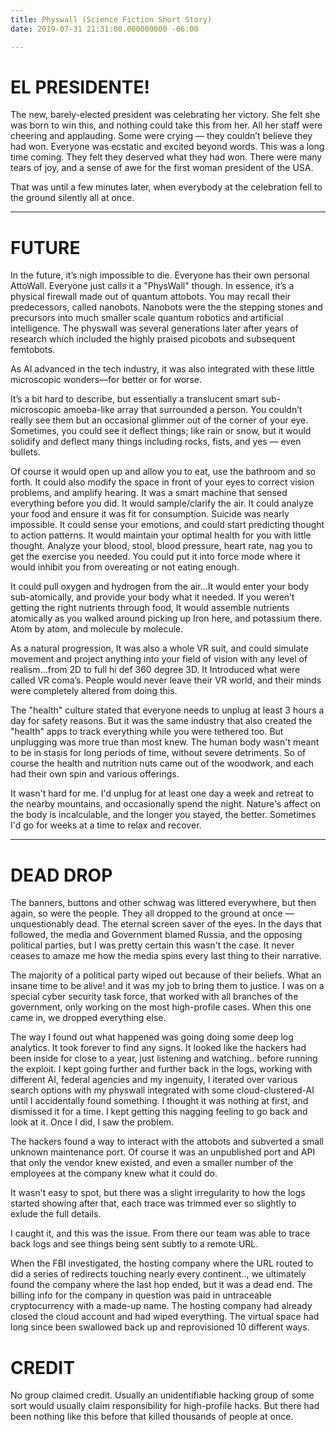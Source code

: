 ```yaml
---
title: Physwall (Science Fiction Short Story)
date: 2019-07-31 21:31:00.000000000 -06:00

---
```


# EL PRESIDENTE!
The new, barely-elected president was celebrating her victory.  She felt she was born to win this, and nothing could take this from her. All her staff were cheering and applauding. Some were crying — they couldn’t believe they had won.  Everyone was ecstatic and excited beyond words. This was a long time coming. They felt they deserved what they had won. There were many tears of joy, and a sense of awe for the first woman president of the USA.


That was until a few minutes later, when everybody at the celebration fell to the ground silently all at once.


---
# FUTURE
In the future, it’s nigh impossible to die. Everyone has their own personal AttoWall. Everyone just calls it a "PhysWall" though. In essence, it’s a physical firewall made out of quantum attobots.  You may recall their predecessors, called nanobots. Nanobots were the the stepping stones and precursors into much smaller scale quantum robotics and artificial intelligence. The physwall was several generations later after years of research which included the highly praised picobots and  subsequent femtobots.


As AI advanced in the tech industry, it was also integrated with these little microscopic wonders—for better or for worse.


It’s a bit hard to describe, but essentially a translucent smart sub-microscopic amoeba-like array that surrounded a person.  You couldn’t really see them but an occasional glimmer out of the corner of your eye. Sometimes, you could see it deflect things; like rain or snow, but it would solidify and deflect many things including rocks, fists, and yes — even bullets.


Of course it would open up and allow you to eat, use the bathroom and so forth. It could also modify the space in front of your eyes to correct vision problems, and amplify hearing.
It was a smart machine that sensed everything before you did.
It would sample/clarify the air.
It could analyze your food and ensure it was fit for consumption.
Suicide was nearly impossible. It could sense your emotions, and could start predicting thought to action patterns.
It would maintain your optimal health for you with little thought. 
Analyze your blood, stool, blood pressure, heart rate, nag you to get the exercise you needed.
You could put it into force mode where it would inhibit you from overeating or not eating enough.

It could pull oxygen and hydrogen from the air...It would enter your body sub-atomically, and provide your body what it needed.  If you weren’t getting the right nutrients through food, It would assemble nutrients atomically as you walked around picking up Iron here, and potassium there. Atom by atom, and molecule by molecule.


As a natural progression, It was also a whole VR suit, and could simulate movement and project anything into your field of vision with any level of realism...from 2D to full hi def 360 degree 3D. It Introduced what were called VR coma’s. People would never leave their VR world, and their minds were completely altered from doing this. 

The "health" culture stated that everyone needs to unplug at least 3 hours a day for safety reasons. But it was the same industry that also created the "health" apps to track everything while you were tethered too.  But unplugging was more true than most knew. The human body wasn't meant to be in stasis for long periods of time, without severe detriments. So of course the health and nutrition nuts came out of the woodwork, and each had their own spin and various offerings.

It wasn't hard for me. I'd unplug for at least one day a week and retreat to the nearby mountains, and occasionally spend the night. Nature's affect on the body is incalculable, and the longer you stayed, the better. Sometimes I'd go for weeks at a time to relax and recover.

---

# DEAD DROP
The banners, buttons and other schwag was littered everywhere, but then again, so were the people. They all dropped to the ground at once — unquestionably dead. The eternal screen saver of the eyes.  In the days that followed, the media and Government blamed Russia, and the opposing political parties, but I was pretty certain this wasn't the case. It never ceases to amaze me how the media spins every last thing to their narrative.

The majority of a political party wiped out because of their beliefs. What an insane time to be alive! and it was my job to bring them to justice. I was on a special cyber security task force, that worked with all branches of the government, only working on the most high-profile cases. When this one came in, we dropped everything else.

The way I found out what happened was going doing some deep log analytics. It took forever to find any signs. It looked like the hackers had been inside for close to a year, just listening and watching.. before running the exploit.  I kept going further and further back in the logs, working with different AI, federal agencies and my ingenuity, I iterated over various search options with my physwall integrated with some cloud-clustered-AI until I accidentally found something. I thought it was nothing at first, and dismissed it for a time. I kept getting this nagging feeling to go back and look at it. Once I did, I saw the problem.

The hackers found a way to interact with the attobots and subverted a small unknown maintenance port. Of course it was an unpublished port and API that only the vendor knew existed, and even a smaller number of the employees at the company knew what it could do.

It wasn't easy to spot, but there was a slight irregularity to how the logs started showing after that, each trace was trimmed ever so slightly to exlude the full details.

I caught it, and this was the issue. From there our team was able to trace back logs and see things being sent subtly to a remote URL.

When the FBI investigated, the hosting company where the URL routed to did a series of redirects touching nearly every continent.., we ultimately found the company where the last hop ended, but it was a dead end. The billing info for the company in question was paid in untraceable cryptocurrency with a made-up name. The hosting company had already closed the cloud account and had wiped everything. The virtual space had long since been swallowed back up and reprovisioned 10 different ways. 

# CREDIT
No group claimed credit. Usually an unidentifiable hacking group of some sort would usually claim responsibility for high-profile hacks. But there had been nothing like this before that killed thousands of people at once.

